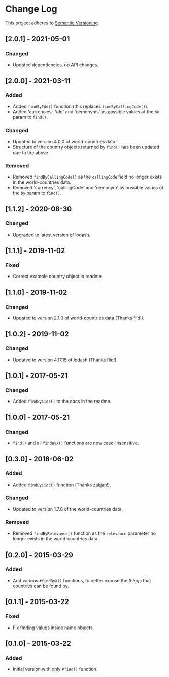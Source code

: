# Change Log
This project adheres to [Semantic Versioning](http://semver.org/).

## [2.0.1] - 2021-05-01
### Changed
- Updated dependencies, no API changes.

## [2.0.0] - 2021-03-11
### Added
- Added `findByIdd()` function (this replaces `findByCallingCode()`).
- Added 'currencies', 'idd' and 'demonyms' as possible values of the `by` param to `find()`.

### Changed
- Updated to version 4.0.0 of world-countries data.
- Structure of the country objects returned by `find()` has been updated due to the above.

### Removed
- Removed `findByCallingCode()` as the `callingCode` field no longer exists in the world-countries data.
- Removed 'currency', 'callingCode' and 'demonym' as possible values of the `by` param to `find()`.

## [1.1.2] - 2020-08-30
### Changed
- Upgraded to latest version of lodash.

## [1.1.1] - 2019-11-02
### Fixed
- Correct example country object in readme.

## [1.1.0] - 2019-11-02
### Changed
- Updated to version 2.1.0 of world-countries data (Thanks [fiid](https://github.com/fiid)!).

## [1.0.2] - 2019-11-02
### Changed
- Updated to version 4.17.15 of lodash (Thanks [fiid](https://github.com/fiid)!).

## [1.0.1] - 2017-05-21
### Changed
- Added `findByCioc()` to the docs in the readme.

## [1.0.0] - 2017-05-21
### Changed
- `find()` and all `findByX()` functions are now case-insensitive.

## [0.3.0] - 2016-06-02
### Added
- Added `findByCioc()` function (Thanks [zakjan](https://github.com/zakjan)!).

### Changed
- Updated to version 1.7.8 of the world-countries data.

### Removed
- Removed `findByRelevance()` function as the `relevance` parameter no longer exists in the world-countries data.

## [0.2.0] - 2015-03-29
### Added
- Add various `#findByX()` functions, to better expose the _things_ that countries can be found by.

## [0.1.1] - 2015-03-22
### Fixed
- Fix finding values inside name objects.
  
## [0.1.0] - 2015-03-22
### Added
- Initial version with only `#find()` function.